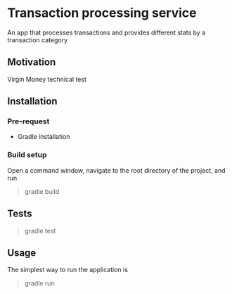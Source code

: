 # Transaction processing service
An app that processes transactions and provides different stats by a transaction category 

## Motivation
Virgin Money technical test

## Installation
### Pre-request
- Gradle installation

### Build setup
Open a command window, navigate to the root directory of the project,  and run

> gradle build

## Tests

> gradle test

## Usage
The simplest way to run the application is

> gradle run